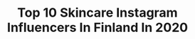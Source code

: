 ---
title: Top 10 Skincare Instagram Influencers In Finland In 2020
description: >-
  Find top skincare Instagram influencers in Finland in 2020. Most popular hashtags: #skincare #monday #ihonhoito #beauty.
platform: Instagram
profiles:
  - username: "strictlystyle"
    fullname: >-
      Hanna Väyrynen
    location: "Finland"
    followers: 29005
    engagement: 428
    commentsToLikes: 0.043613
    id: ck5pz9rwnzwuk0i111xq7rcva
    verified: false
    hashtags: "#genifique, #firstofmay, #balloondecor, #brunch"
  - username: "bettyfvck"
    fullname: >-
      Betty Fvck
    location: "Finland"
    followers: 26928
    engagement: 497
    commentsToLikes: 0.086503
    id: ck0ub8diwdyw30i19vnqv9h62
    verified: false
    hashtags: "#vougemagazine, #queenofdrags, #aphrodite, #dominatrix"
  - username: "mindbodyhealth_mia"
    fullname: >-
      Mia
    location: "Finland"
    followers: 2398
    engagement: 1857
    commentsToLikes: 0.087057
    id: ckaos1gg8pq6x0i78e3kteybb
    verified: false
    hashtags: "#inkedgirls, #shoulderworkout, #unikko, #workingwoman"
  - username: "alinavoronkova_"
    fullname: >-
      ALINA VORONKOVA
    location: "Finland"
    followers: 34919
    engagement: 853
    commentsToLikes: 0.017265
    id: ck135z4iu3y9r0i1951du2ppr
    verified: false
    hashtags: "#vapunviettoon, #rawmixblenders, #alina, #perlage"
  - username: "tuijapehkonen"
    fullname: >-
      Tuija Pehkonen
    location: "Finland"
    followers: 39714
    engagement: 718
    commentsToLikes: 0.026767
    id: ck55miay340pu0i1145vffjes
    verified: false
    hashtags: "#superdefense, #hemmottelupulla, #visitfinland, #collaboration"
  - username: "pauliinamarja"
    fullname: >-
      𝘗𝘢𝘶𝘭𝘪𝘪𝘯𝘢 𝘔𝘢𝘵𝘵𝘪𝘭𝘢
    location: "Finland"
    followers: 2791
    engagement: 1747
    commentsToLikes: 0.054536
    id: ck5hfla36y0nm0i11ksro4jxh
    verified: false
    hashtags: "#vastuullisuus, #treenivaatteet, #eettinenvalinta, #findyourstrength"
  - username: "annimaaninka"
    fullname: >-
      Anni Maaninka
    location: "Finland"
    followers: 19850
    engagement: 349
    commentsToLikes: 0.025662
    id: ck15qovbz3x8z0i190mx0bh4q
    verified: false
    hashtags: "#boxbyposti, #collaboration, #monday, #crueltyfree"
  - username: "janinamakeup"
    fullname: >-
      JANINA
    location: "Finland"
    followers: 5082
    engagement: 562
    commentsToLikes: 0.060321
    id: ck8syua9pm15x0j784cf7i7vc
    verified: false
    hashtags: "#summermakeup, #fashionpost, #fashiongram, #fashionlook"
  - username: "eeviteittinen"
    fullname: >-
      Eevi Teittinen
    location: "Finland"
    followers: 116969
    engagement: 266
    commentsToLikes: 0.009180
    id: ck6ucs71wh8wh0j71tnymkalk
    verified: true
    hashtags: "#stayhome, #homeoffice, #natural, #thisisme"
  - username: "lifelikevino"
    fullname: >-
      LIFE LIKE VINO
    location: "Finland"
    followers: 48630
    engagement: 115
    commentsToLikes: 0.041330
    id: ck5c6ivq95j3w0i1134sclp7j
    verified: false
    hashtags: "#newyear2020, #skincare, #kotikokki, #mystyle"
---